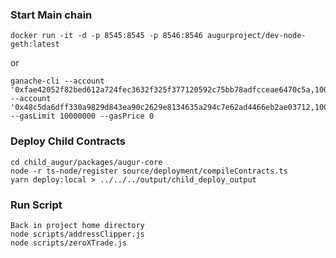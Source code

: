 ### Start Main chain
```
docker run -it -d -p 8545:8545 -p 8546:8546 augurproject/dev-node-geth:latest
```

or
```
ganache-cli --account '0xfae42052f82bed612a724fec3632f325f377120592c75bb78adfcceae6470c5a,1000000000000000000000000' --account '0x48c5da6dff330a9829d843ea90c2629e8134635a294c7e62ad4466eb2ae03712,1000000000000000000000000' --gasLimit 10000000 --gasPrice 0
```

<!-- # Start Child chain -->
<!-- docker run -it -p 8545:8545 -p 8546:8546 augurproject/dev-node-geth:latest -->

### Deploy Child Contracts
```
cd child_augur/packages/augur-core
node -r ts-node/register source/deployment/compileContracts.ts
yarn deploy:local > ../../../output/child_deploy_output
```

### Run Script
```
Back in project home directory
node scripts/addressClipper.js
node scripts/zeroXTrade.js
```
